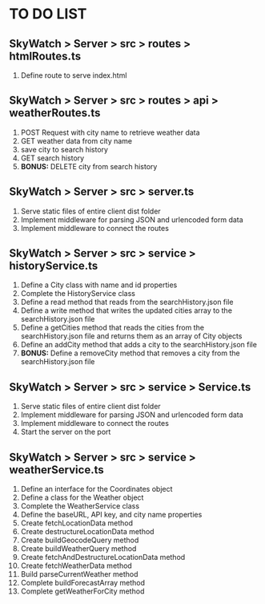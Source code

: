 # TO DO LIST

## **SkyWatch > Server > src > routes > htmlRoutes.ts**

1. Define route to serve index.html


## **SkyWatch > Server > src > routes > api > weatherRoutes.ts**

1. POST Request with city name to retrieve weather data
2. GET weather data from city name
3. save city to search history
4. GET search history
5. **BONUS:** DELETE city from search history


## **SkyWatch > Server > src > server.ts**

1. Serve static files of entire client dist folder
2. Implement middleware for parsing JSON and urlencoded form data
3. Implement middleware to connect the routes


## **SkyWatch > Server > src > service > historyService.ts**

1. Define a City class with name and id properties
2. Complete the HistoryService class
3. Define a read method that reads from the searchHistory.json file
4. Define a write method that writes the updated cities array to the searchHistory.json file
5. Define a getCities method that reads the cities from the searchHistory.json file and returns them as an array of City objects
6. Define an addCity method that adds a city to the searchHistory.json file
7.  **BONUS:** Define a removeCity method that removes a city from the searchHistory.json file


## **SkyWatch > Server > src > service > Service.ts**
1. Serve static files of entire client dist folder
2. Implement middleware for parsing JSON and urlencoded form data
3. Implement middleware to connect the routes
4. Start the server on the port


## **SkyWatch > Server > src > service > weatherService.ts**

1. Define an interface for the Coordinates object
2. Define a class for the Weather object
3. Complete the WeatherService class
4. Define the baseURL, API key, and city name properties
5. Create fetchLocationData method
6. Create destructureLocationData method
7. Create buildGeocodeQuery method
8. Create buildWeatherQuery method
9. Create fetchAndDestructureLocationData method
10. Create fetchWeatherData method
11. Build parseCurrentWeather method
12. Complete buildForecastArray method
13. Complete getWeatherForCity method
